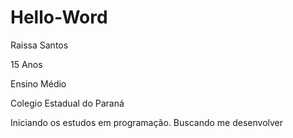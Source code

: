 # Hello-Word

Raissa Santos 

15 Anos

Ensino Médio

Colegio Estadual do Paraná

Iniciando os estudos em programação.
Buscando me desenvolver 
